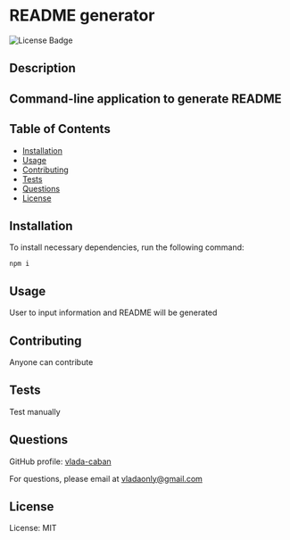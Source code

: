 # README generator 
  ![License Badge](https://img.shields.io/badge/License-MIT-green)

  ## Description 
  Command-line application to generate README
  ---
  ## Table of Contents

- [Installation](#installation)
- [Usage](#usage)
- [Contributing](#contributing)
- [Tests](#tests)
- [Questions](#questions)
- [License](#license)

## Installation

To install necessary dependencies, run the following command:

```npm i```

## Usage
User to input information and README will be generated

## Contributing
Anyone can contribute

## Tests
Test manually

## Questions
GitHub profile: [vlada-caban](https://github.com/vlada-caban)

For questions, please email at vladaonly@gmail.com

## License 
  License: MIT

